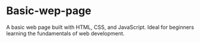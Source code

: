 # Basic-wep-page
A basic web page built with HTML, CSS, and JavaScript. Ideal for beginners learning the fundamentals of web development.

